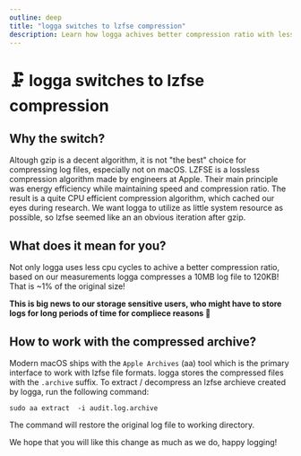 ```yaml
---
outline: deep
title: "logga switches to lzfse compression"
description: Learn how logga achives better compression ratio with less resources.
---
```


# 🗜️ logga switches to lzfse compression

## Why the switch?

Altough gzip is a decent algorithm, it is not "the best" choice for compressing log files, especially not on macOS. LZFSE is a lossless compression algorithm made by engineers at Apple. Their main principle was energy efficiency while maintaining speed and compression ratio. The result is a quite CPU efficient compression algorithm, which cached our eyes during research. We want logga to utilize as little system resource as possible, so lzfse seemed like an an obvious iteration after gzip.

## What does it mean for you?

Not only logga uses less cpu cycles to achive a better compression ratio, based on our measurements logga compresses a 10MB log file to 120KB! That is ~1% of the original size!

**This is big news to our storage sensitive users, who might have to store logs for long periods of time for compliece reasons :tada:**

## How to work with the compressed archive?

Modern macOS ships with the `Apple Archives` (aa) tool which is the primary interface to work with lzfse file formats. logga stores the compressed files with the `.archive` suffix. To extract / decompress an lzfse archieve created by logga, run the following command:

```
sudo aa extract  -i audit.log.archive
```
The command will restore the original log file to working directory.

We hope that you will like this change as much as we do, happy logging!